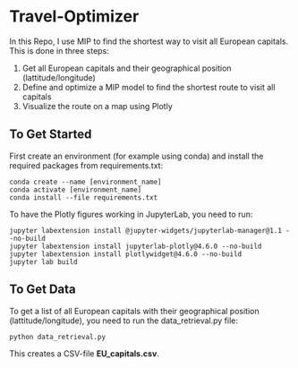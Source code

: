 # Travel-Optimizer

In this Repo, I use MIP to find the shortest way to visit all European capitals. This is done in three steps:

1. Get all European capitals and their geographical position (lattitude/longitude)
2. Define and optimize a MIP model to find the shortest route to visit all capitals
3. Visualize the route on a map using Plotly

## To Get Started

First create an environment (for example using conda) and install the required packages from requirements.txt:

```
conda create --name [environment_name]
conda activate [environment_name]
conda install --file requirements.txt
```

To have the Plotly figures working in JupyterLab, you need to run:

```
jupyter labextension install @jupyter-widgets/jupyterlab-manager@1.1 --no-build
jupyter labextension install jupyterlab-plotly@4.6.0 --no-build
jupyter labextension install plotlywidget@4.6.0 --no-build
jupyter lab build
```

## To Get Data
To get a list of all European capitals with their geographical position (lattitude/longitude), you need to run the data_retrieval.py file:

```
python data_retrieval.py
```

This creates a CSV-file **EU_capitals.csv**.
